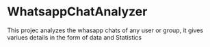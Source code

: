 # WhatsappChatAnalyzer
This projec analyzes the whasapp chats of any user or group, it gives variues details in the form of data and Statistics
